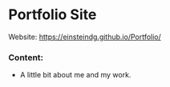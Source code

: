 # Portfolio Site
Website: https://einsteindg.github.io/Portfolio/

### Content:
- A little bit about me and my work.
